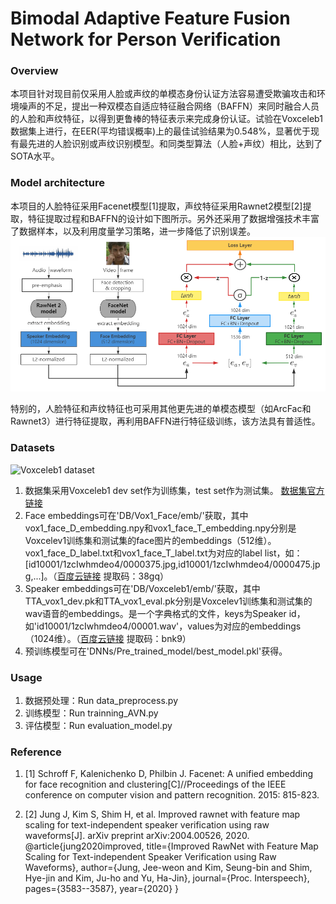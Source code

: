 # Bimodal Adaptive Feature Fusion Network for Person Verification

### Overview
本项目针对现目前仅采用人脸或声纹的单模态身份认证方法容易遭受欺骗攻击和环境噪声的不足，提出一种双模态自适应特征融合网络（BAFFN）来同时融合人员的人脸和声纹特征，以得到更鲁棒的特征表示来完成身份认证。试验在Voxceleb1数据集上进行，在EER(平均错误概率)上的最佳试验结果为0.548%，显著优于现有最先进的人脸识别或声纹识别模型。和同类型算法（人脸+声纹）相比，达到了SOTA水平。
### Model architecture
本项目的人脸特征采用Facenet模型[1]提取，声纹特征采用Rawnet2模型[2]提取，特征提取过程和BAFFN的设计如下图所示。另外还采用了数据增强技术丰富了数据样本，以及利用度量学习策略，进一步降低了识别误差。
![BAFFN](https://github.com/ZQSong1997/AVMFN-For-Person-Verification/blob/master/BAFNN.png "BAFFN.png")

特别的，人脸特征和声纹特征也可采用其他更先进的单模态模型（如ArcFac和Rawnet3）进行特征提取，再利用BAFFN进行特征级训练，该方法具有普适性。

### Datasets
![Voxceleb1 dataset](https://images.gitee.com/uploads/images/2021/0829/203933_f4923fee_7955921.png "屏幕截图.png")
1.  数据集采用Voxceleb1 dev set作为训练集，test set作为测试集。  [数据集官方链接](https://www.robots.ox.ac.uk/~vgg/data/voxceleb/)
2.  Face embeddings可在'DB/Vox1_Face/emb/'获取，其中vox1_face_D_embedding.npy和vox1_face_T_embedding.npy分别是Voxcelev1训练集和测试集的face图片的embeddings（512维）。vox1_face_D_label.txt和vox1_face_T_label.txt为对应的label list，如：[id10001/1zcIwhmdeo4/0000375.jpg,id10001/1zcIwhmdeo4/0000475.jpg,...]。（[百度云链接](https://pan.baidu.com/s/15T7tvXb-FUgpLU3kpQN7zw 
) 提取码：38gq）
3.  Speaker embeddings可在'DB/Voxceleb1/emb/'获取，其中TTA_vox1_dev.pk和TTA_vox1_eval.pk分别是Voxcelev1训练集和测试集的wav语音的embeddings。是一个字典格式的文件，keys为Speaker id，如'id10001/1zcIwhmdeo4/00001.wav'，values为对应的embeddings（1024维）。（[百度云链接](https://pan.baidu.com/s/1eNzLMzZmuKvgrxNm1XoRvQ) 提取码：bnk9）
4.  预训练模型可在'DNNs/Pre_trained_model/best_model.pkl'获得。

### Usage
1.    数据预处理：Run data_preprocess.py
2.    训练模型：Run trainning_AVN.py
3.    评估模型：Run evaluation_model.py

### Reference
1.    [1] Schroff F, Kalenichenko D, Philbin J. Facenet: A unified embedding for face recognition and clustering[C]//Proceedings of the IEEE conference on computer vision and pattern recognition. 2015: 815-823.

2.    [2] Jung J, Kim S, Shim H, et al. Improved rawnet with feature map scaling for text-independent speaker verification using raw waveforms[J]. arXiv preprint arXiv:2004.00526, 2020.
@article{jung2020improved,
  title={Improved RawNet with Feature Map Scaling for Text-independent Speaker Verification using Raw Waveforms},
  author={Jung, Jee-weon and Kim, Seung-bin and Shim, Hye-jin and Kim, Ju-ho and Yu, Ha-Jin},
  journal={Proc. Interspeech},
  pages={3583--3587},
  year={2020}
}
